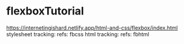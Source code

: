 # flexboxTutorial
https://internetingishard.netlify.app/html-and-css/flexbox/index.html
stylesheet tracking: refs: fbcss
html tracking: refs: fbhtml